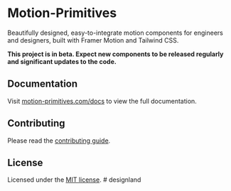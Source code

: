 # Motion-Primitives

Beautifully designed, easy-to-integrate motion components for engineers and designers, built with Framer Motion and Tailwind CSS.

**This project is in beta. Expect new components to be released regularly and significant updates to the code.**

## Documentation

Visit [motion-primitives.com/docs](http://motion-primitives.com/docs) to view the full documentation.

## Contributing

Please read the [contributing guide](/CONTRIBUTING.md).

## License

Licensed under the [MIT license](/LICENSE.md).
#   d e s i g n l a n d  
 